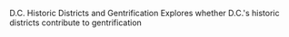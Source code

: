 D.C. Historic Districts and Gentrification
Explores whether D.C.'s historic districts contribute to gentrification
